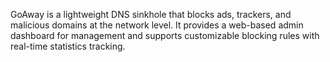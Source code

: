 GoAway is a lightweight DNS sinkhole that blocks ads, trackers, and malicious domains at the network level. It provides a web-based admin dashboard for management and supports customizable blocking rules with real-time statistics tracking.
